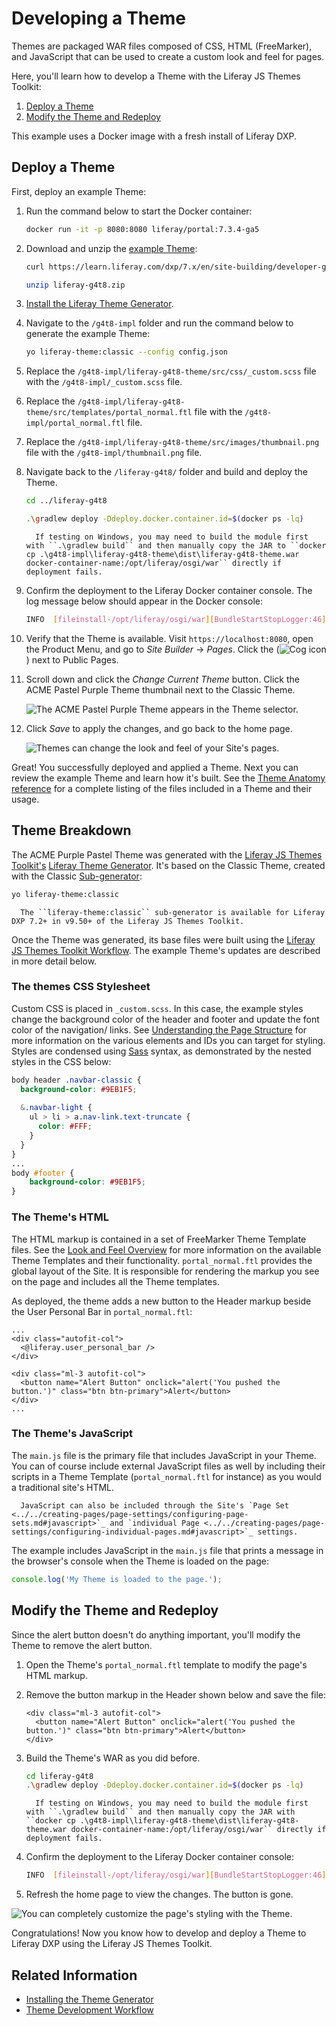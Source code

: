 # Developing a Theme

Themes are packaged WAR files composed of CSS, HTML (FreeMarker), and JavaScript that can be used to create a custom look and feel for pages.

Here, you'll learn how to develop a Theme with the Liferay JS Themes Toolkit:

1. [Deploy a Theme](#deploy-a-theme)
1. [Modify the Theme and Redeploy](#modify-the-theme-and-redeploy)

This example uses a Docker image with a fresh install of Liferay DXP.

## Deploy a Theme

First, deploy an example Theme:

1. Run the command below to start the Docker container:

    ```bash
    docker run -it -p 8080:8080 liferay/portal:7.3.4-ga5
    ```

1. Download and unzip the [example Theme](https://learn.liferay.com/dxp/7.x/en/site-building/developer-guide/developing-themes/liferay-g4t8.zip):

    ```bash
    curl https://learn.liferay.com/dxp/7.x/en/site-building/developer-guide/developing-themes/liferay-g4t8.zip
    ```

    ```bash
    unzip liferay-g4t8.zip
    ```

1. [Install the Liferay Theme Generator](../reference/themes/installing-the-theme-generator.md).

1. Navigate to the `/g4t8-impl` folder and run the command below to generate the example Theme:

    ```bash
    yo liferay-theme:classic --config config.json
    ```

1. Replace the `/g4t8-impl/liferay-g4t8-theme/src/css/_custom.scss` file with the `/g4t8-impl/_custom.scss` file.

1. Replace the `/g4t8-impl/liferay-g4t8-theme/src/templates/portal_normal.ftl` file with the `/g4t8-impl/portal_normal.ftl` file.

1. Replace the `/g4t8-impl/liferay-g4t8-theme/src/images/thumbnail.png` file with the `/g4t8-impl/thumbnail.png` file.

1. Navigate back to the `/liferay-g4t8/` folder and build and deploy the Theme.

    ```bash
    cd ../liferay-g4t8
    ```

    ```bash
    .\gradlew deploy -Ddeploy.docker.container.id=$(docker ps -lq)
    ```

    ```note::
      If testing on Windows, you may need to build the module first with ``.\gradlew build`` and then manually copy the JAR to ``docker cp .\g4t8-impl\liferay-g4t8-theme\dist\liferay-g4t8-theme.war docker-container-name:/opt/liferay/osgi/war`` directly if deployment fails.
    ```

1. Confirm the deployment to the Liferay Docker container console. The log message below should appear in the Docker console:

    ```bash
    INFO  [fileinstall-/opt/liferay/osgi/war][BundleStartStopLogger:46] STARTED liferay-g4t8-theme_1.0.0 [1180]
    ```

1. Verify that the Theme is available. Visit `https://localhost:8080`, open the Product Menu, and go to *Site Builder* &rarr; *Pages*. Click the (![Cog icon](../../../images/icon-control-menu-gear.png)) next to Public Pages.

1. Scroll down and click the *Change Current Theme* button. Click the ACME Pastel Purple Theme thumbnail next to the Classic Theme.

   ![The ACME Pastel Purple Theme appears in the Theme selector.](./developing-a-theme/images/01.png)

1. Click *Save* to apply the changes, and go back to the home page.

   ![Themes can change the look and feel of your Site's pages.](./developing-a-theme/images/02.png)

Great! You successfully deployed and applied a Theme. Next you can review the example Theme and learn how it's built. See the [Theme Anatomy reference](../reference/themes/theme-anatomy.md) for a complete listing of the files included in a Theme and their usage.

## Theme Breakdown

The ACME Purple Pastel Theme was generated with the [Liferay JS Themes Toolkit's](https://github.com/liferay/liferay-js-themes-toolkit) [Liferay Theme Generator](../reference/themes/installing-the-theme-generator.md). It's based on the Classic Theme, created with the Classic [Sub-generator](../reference/themes/installing-the-theme-generator.md#generator-and-sub-generator-commands):

```bash
yo liferay-theme:classic
```

```note::
  The ``liferay-theme:classic`` sub-generator is available for Liferay DXP 7.2+ in v9.50+ of the Liferay JS Themes Toolkit.
```

Once the Theme was generated, its base files were built using the [Liferay JS Themes Toolkit Workflow](../reference/themes/liferay-js-themes-toolkit-theme-development-workflow.md). The example Theme's updates are described in more detail below.

### The themes CSS Stylesheet

Custom CSS is placed in `_custom.scss`. In this case, the example styles change the background color of the header and footer and update the font color of the navigation/ links. See [Understanding the Page Structure](../reference/themes/understanding-the-page-structure.md) for more information on the various elements and IDs you can target for styling. Styles are condensed using [Sass](https://sass-lang.com/) syntax, as demonstrated by the nested styles in the CSS below:

```scss
body header .navbar-classic {
  background-color: #9EB1F5;
  
  &.navbar-light {
    ul > li > a.nav-link.text-truncate {
      color: #FFF;
    }
  }
}
...
body #footer {
	background-color: #9EB1F5;
}
```

### The Theme's HTML

The HTML markup is contained in a set of FreeMarker Theme Template files. See the [Look and Feel Overview](../reference/look-and-feel-overview.md#theme-building-utilities) for more information on the available Theme Templates and their functionality. `portal_normal.ftl` provides the global layout of the Site. It is responsible for rendering the markup you see on the page and includes all the Theme templates. 

As deployed, the theme adds a new button to the Header markup beside the User Personal Bar in `portal_normal.ftl`:

```markup
...
<div class="autofit-col">
  <@liferay.user_personal_bar />
</div>

<div class="ml-3 autofit-col">
  <button name="Alert Button" onclick="alert('You pushed the button.')" class="btn btn-primary">Alert</button>
</div>
...
```

### The Theme's JavaScript

The `main.js` file is the primary file that includes JavaScript in your Theme. You can of course include external JavaScript files as well by including their scripts in a Theme Template (`portal_normal.ftl` for instance) as you would a traditional site's HTML.

```note::
  JavaScript can also be included through the Site's `Page Set <../../creating-pages/page-settings/configuring-page-sets.md#javascript>`_ and `individual Page <../../creating-pages/page-settings/configuring-individual-pages.md#javascript>`_ settings.
```

The example includes JavaScript in the `main.js` file that prints a message in the browser's console when the Theme is loaded on the page:

```javascript
console.log('My Theme is loaded to the page.');
```

## Modify the Theme and Redeploy

Since the alert button doesn't do anything important, you'll modify the Theme to remove the alert button. 

1. Open the Theme's `portal_normal.ftl` template to modify the page's HTML markup.
1. Remove the button markup in the Header shown below and save the file:

    ```markup
    <div class="ml-3 autofit-col">
      <button name="Alert Button" onclick="alert('You pushed the button.')" class="btn btn-primary">Alert</button>
    </div>
    ```

1. Build the Theme's WAR as you did before.

    ```bash
    cd liferay-g4t8
    .\gradlew deploy -Ddeploy.docker.container.id=$(docker ps -lq)
    ```

    ```note::
      If testing on Windows, you may need to build the module first with ``.\gradlew build`` and then manually copy the JAR with ``docker cp .\g4t8-impl\liferay-g4t8-theme\dist\liferay-g4t8-theme.war docker-container-name:/opt/liferay/osgi/war`` directly if deployment fails.
    ```

1. Confirm the deployment to the Liferay Docker container console:

    ```bash
    INFO  [fileinstall-/opt/liferay/osgi/war][BundleStartStopLogger:46] STARTED liferay-g4t8-theme_1.0.0 [1141]
    ```

1. Refresh the home page to view the changes. The button is gone. 

![You can completely customize the page's styling with the Theme.](./developing-a-theme/images/03.png)

Congratulations! Now you know how to develop and deploy a Theme to Liferay DXP using the Liferay JS Themes Toolkit.

## Related Information

* [Installing the Theme Generator](../reference/themes/installing-the-theme-generator.md)
* [Theme Development Workflow](../reference/themes/liferay-js-themes-toolkit-theme-development-workflow.md)
